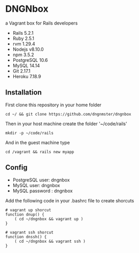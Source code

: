 # DNGNbox
a Vagrant box for Rails developers
- Rails 5.2.1
- Ruby 2.5.1
- rvm 1.29.4
- Nodejs v8.10.0
- npm 3.5.2
- PostgreSQL 10.6
- MySQL 14.14
- Git 2.17.1
- Heroku 7.18.9

## Installation
First clone this repository in your home folder
~~~~
cd ~/ && git clone https://github.com/dngnmster/dngnbox
~~~~
Then in your host machine create the folder '~/code/rails' 
~~~~
mkdir -p ~/code/rails
~~~~
And in the guest machine type 
~~~~
cd /vagrant && rails new myapp
~~~~

## Config
- PostgreSQL user: dngnbox
- MySQL user: dngnbox
- MySQL password : dngnbox

Add the following code in your .bashrc file to create shorcuts
~~~~
# vagrant up shorcut
function dnup() {
    ( cd ~/dngnbox && vagrant up )
}

# vagrant ssh shorcut
function dnssh() {
    ( cd ~/dngnbox && vagrant ssh )
}
~~~~

